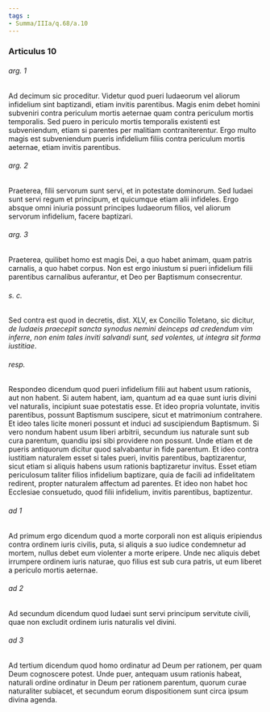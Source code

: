 ```yaml
---
tags : 
- Summa/IIIa/q.68/a.10
---
```


### Articulus 10

###### arg. 1
Ad decimum sic proceditur. Videtur quod pueri Iudaeorum vel aliorum infidelium sint baptizandi, etiam invitis parentibus. Magis enim debet homini subveniri contra periculum mortis aeternae quam contra periculum mortis temporalis. Sed puero in periculo mortis temporalis existenti est subveniendum, etiam si parentes per malitiam contraniterentur. Ergo multo magis est subveniendum pueris infidelium filiis contra periculum mortis aeternae, etiam invitis parentibus.

###### arg. 2
Praeterea, filii servorum sunt servi, et in potestate dominorum. Sed Iudaei sunt servi regum et principum, et quicumque etiam alii infideles. Ergo absque omni iniuria possunt principes Iudaeorum filios, vel aliorum servorum infidelium, facere baptizari.

###### arg. 3
Praeterea, quilibet homo est magis Dei, a quo habet animam, quam patris carnalis, a quo habet corpus. Non est ergo iniustum si pueri infidelium filii parentibus carnalibus auferantur, et Deo per Baptismum consecrentur.

###### s. c.
Sed contra est quod in decretis, dist. XLV, ex Concilio Toletano, sic dicitur, *de Iudaeis praecepit sancta synodus nemini deinceps ad credendum vim inferre, non enim tales inviti salvandi sunt, sed volentes, ut integra sit forma iustitiae*.

###### resp.
Respondeo dicendum quod pueri infidelium filii aut habent usum rationis, aut non habent. Si autem habent, iam, quantum ad ea quae sunt iuris divini vel naturalis, incipiunt suae potestatis esse. Et ideo propria voluntate, invitis parentibus, possunt Baptismum suscipere, sicut et matrimonium contrahere. Et ideo tales licite moneri possunt et induci ad suscipiendum Baptismum. Si vero nondum habent usum liberi arbitrii, secundum ius naturale sunt sub cura parentum, quandiu ipsi sibi providere non possunt. Unde etiam et de pueris antiquorum dicitur quod salvabantur in fide parentum. Et ideo contra iustitiam naturalem esset si tales pueri, invitis parentibus, baptizarentur, sicut etiam si aliquis habens usum rationis baptizaretur invitus. Esset etiam periculosum taliter filios infidelium baptizare, quia de facili ad infidelitatem redirent, propter naturalem affectum ad parentes. Et ideo non habet hoc Ecclesiae consuetudo, quod filii infidelium, invitis parentibus, baptizentur.

###### ad 1
Ad primum ergo dicendum quod a morte corporali non est aliquis eripiendus contra ordinem iuris civilis, puta, si aliquis a suo iudice condemnetur ad mortem, nullus debet eum violenter a morte eripere. Unde nec aliquis debet irrumpere ordinem iuris naturae, quo filius est sub cura patris, ut eum liberet a periculo mortis aeternae.

###### ad 2
Ad secundum dicendum quod Iudaei sunt servi principum servitute civili, quae non excludit ordinem iuris naturalis vel divini.

###### ad 3
Ad tertium dicendum quod homo ordinatur ad Deum per rationem, per quam Deum cognoscere potest. Unde puer, antequam usum rationis habeat, naturali ordine ordinatur in Deum per rationem parentum, quorum curae naturaliter subiacet, et secundum eorum dispositionem sunt circa ipsum divina agenda.

